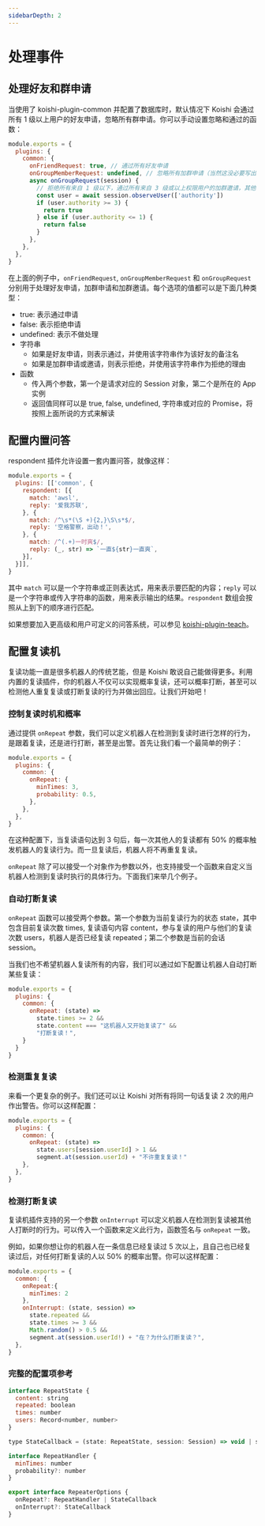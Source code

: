 ```yaml
---
sidebarDepth: 2
---
```


# 处理事件

## 处理好友和群申请

当使用了 koishi-plugin-common 并配置了数据库时，默认情况下 Koishi 会通过所有 1 级以上用户的好友申请，忽略所有群申请。你可以手动设置忽略和通过的函数：

```js koishi.config.js
module.exports = {
  plugins: {
    common: {
      onFriendRequest: true, // 通过所有好友申请
      onGroupMemberRequest: undefined, // 忽略所有加群申请（当然这没必要写出来）
      async onGroupRequest(session) {
        // 拒绝所有来自 1 级以下，通过所有来自 3 级或以上权限用户的加群邀请，其他不处理
        const user = await session.observeUser(['authority'])
        if (user.authority >= 3) {
          return true
        } else if (user.authority <= 1) {
          return false
        }
      },
    },
  },
}
```

在上面的例子中，`onFriendRequest`, `onGroupMemberRequest` 和 `onGroupRequest` 分别用于处理好友申请，加群申请和加群邀请。每个选项的值都可以是下面几种类型：

- true: 表示通过申请
- false: 表示拒绝申请
- undefined: 表示不做处理
- 字符串
  - 如果是好友申请，则表示通过，并使用该字符串作为该好友的备注名
  - 如果是加群申请或邀请，则表示拒绝，并使用该字符串作为拒绝的理由
- 函数
  - 传入两个参数，第一个是请求对应的 Session 对象，第二个是所在的 App 实例
  - 返回值同样可以是 true, false, undefined, 字符串或对应的 Promise，将按照上面所说的方式来解读

## 配置内置问答

respondent 插件允许设置一套内置问答，就像这样：

```js koishi.config.js
module.exports = {
  plugins: [['common', {
    respondent: [{
      match: 'awsl',
      reply: '爱我苏联',
    }, {
      match: /^\s*(\S +){2,}\S\s*$/,
      reply: '空格警察，出动！',
    }, {
      match: /^(.+)一时爽$/,
      reply: (_, str) => `一直${str}一直爽`,
    }],
  }]],
}
```

<panel-view :messages="[
  ['Alice', 'awsl'],
  ['Koishi', '爱我苏联'],
  ['Bob', '久 等 了'],
  ['Koishi', '空格警察，出动！'],
  ['Carol', '挖坑一时爽'],
  ['Koishi', '一直挖坑一直爽'],
]"/>

其中 `match` 可以是一个字符串或正则表达式，用来表示要匹配的内容；`reply` 可以是一个字符串或传入字符串的函数，用来表示输出的结果。`respondent` 数组会按照从上到下的顺序进行匹配。

如果想要加入更高级和用户可定义的问答系统，可以参见 [koishi-plugin-teach](../teach.md)。

## 配置复读机

复读功能一直是很多机器人的传统艺能，但是 Koishi 敢说自己能做得更多。利用内置的复读插件，你的机器人不仅可以实现概率复读，还可以概率打断，甚至可以检测他人重复复读或打断复读的行为并做出回应。让我们开始吧！

### 控制复读时机和概率

通过提供 `onRepeat` 参数，我们可以定义机器人在检测到复读时进行怎样的行为，是跟着复读，还是进行打断，甚至是出警。首先让我们看一个最简单的例子：

```js koishi.config.js
module.exports = {
  plugins: {
    common: {
      onRepeat: {
        minTimes: 3,
        probability: 0.5,
      },
    },
  },
}
```

<panel-view :messages="[
  ['Alice', 'foo'],
  ['Bob', 'foo'],
  ['Carol', 'foo'],
  ['Koishi', 'foo'],
  ['Dave', 'foo'],
]"/>

在这种配置下，当复读语句达到 3 句后，每一次其他人的复读都有 50% 的概率触发机器人的复读行为。而一旦复读后，机器人将不再重复复读。

`onRepeat` 除了可以接受一个对象作为参数以外，也支持接受一个函数来自定义当机器人检测到复读时执行的具体行为。下面我们来举几个例子。

### 自动打断复读

`onRepeat` 函数可以接受两个参数。第一个参数为当前复读行为的状态 state，其中包含目前复读次数 times, 复读语句内容 content，参与复读的用户与他们的复读次数 users，机器人是否已经复读 repeated；第二个参数是当前的会话 session。

当我们也不希望机器人复读所有的内容，我们可以通过如下配置让机器人自动打断某些复读：

```js koishi.config.js
module.exports = {
  plugins: {
    common: {
      onRepeat: (state) =>
        state.times >= 2 &&
        state.content === "这机器人又开始复读了" &&
        "打断复读！",
    }
  }
}
```

<panel-view :messages="[
  ['Alice', '这机器人又开始复读了'],
  ['Bob', '这机器人又开始复读了'],
  ['Koishi', '打断复读！'],
]"/>

### 检测重复复读

来看一个更复杂的例子。我们还可以让 Koishi 对所有将同一句话复读 2 次的用户作出警告。你可以这样配置：

```js koishi.config.js
module.exports = {
  plugins: {
    common: {
      onRepeat: (state) =>
        state.users[session.userId] > 1 &&
        segment.at(session.userId) + "不许重复复读！"
    },
  },
}
```

<panel-view :messages="[
  ['Alice', 'foo'],
  ['Bob', 'foo'],
  ['Alice', 'foo'],
  ['Koishi', '不许重复复读！'],
]"/>

### 检测打断复读

复读机插件支持的另一个参数 `onInterrupt` 可以定义机器人在检测到复读被其他人打断时的行为。可以传入一个函数来定义此行为，函数签名与 `onRepeat` 一致。

例如，如果你想让你的机器人在一条信息已经复读过 5 次以上，且自己也已经复读过后，对任何打断复读的人以 50% 的概率出警。你可以这样配置：

```js koishi.config.js
module.exports = {
  common: {
    onRepeat:{
      minTimes: 2
    },
    onInterrupt: (state, session) =>
      state.repeated &&
      state.times >= 3 &&
      Math.random() > 0.5 &&
      segment.at(session.userId!) + "在？为什么打断复读？",
  },
}
```

<panel-view :messages="[
  ['Alice', 'bar'],
  ['Bob', 'bar'],
  ['Koishi', ' bar'],
  ['Dave', '打断复读'],
  ['Koishi', ' 在？为什么打断复读？'],
]"/>

### 完整的配置项参考

```js
interface RepeatState {
  content: string
  repeated: boolean
  times: number
  users: Record<number, number>
}

type StateCallback = (state: RepeatState, session: Session) => void | string

interface RepeatHandler {
  minTimes: number
  probability?: number
}

export interface RepeaterOptions {
  onRepeat?: RepeatHandler | StateCallback
  onInterrupt?: StateCallback
}
```
